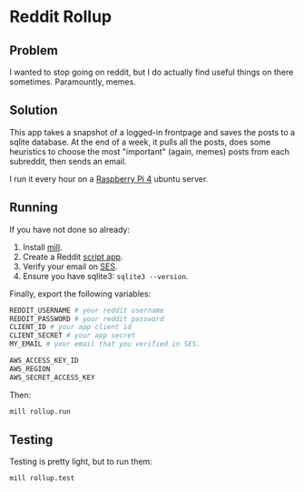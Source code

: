 # Reddit Rollup

## Problem

I wanted to stop going on reddit, but I do actually find useful things on there sometimes. Paramountly, memes.

## Solution

This app takes a snapshot of a logged-in frontpage and saves the posts to a sqlite database. At the end of a week, it pulls all the posts, does some heuristics to choose the most "important" (again, memes) posts from each subreddit, then sends an email.

I run it every hour on a [Raspberry Pi 4](https://www.raspberrypi.org/products/raspberry-pi-4-model-b/) ubuntu server.

## Running

If you have not done so already:

1) Install [mill](http://www.lihaoyi.com/mill/#installation).
2) Create a Reddit [script app](https://github.com/reddit-archive/reddit/wiki/OAuth2-Quick-Start-Example#first-steps).
3) Verify your email on [SES](https://docs.aws.amazon.com/ses/latest/DeveloperGuide/quick-start.html).
4) Ensure you have sqlite3: `sqlite3 --version`.

Finally, export the following variables:

```bash
REDDIT_USERNAME # your reddit username
REDDIT_PASSWORD # your reddit password
CLIENT_ID # your app client id
CLIENT_SECRET # your app secret
MY_EMAIL # your email that you verified in SES.

AWS_ACCESS_KEY_ID
AWS_REGION
AWS_SECRET_ACCESS_KEY
```

Then:

```bash
mill rollup.run
```

## Testing

Testing is pretty light, but to run them:

```bash
mill rollup.test
```

